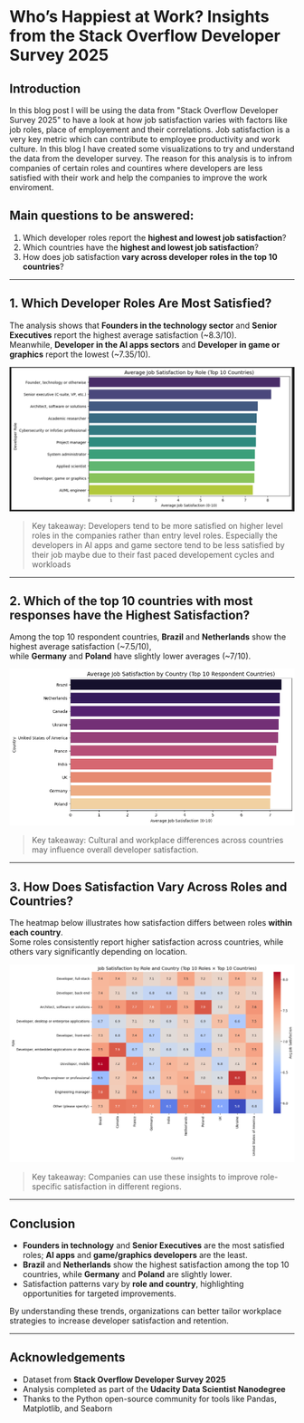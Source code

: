 # Who’s Happiest at Work? Insights from the Stack Overflow Developer Survey 2025


## Introduction

In this blog post I will be using the data from "Stack Overflow Developer Survey 2025" to have a look at how job satisfaction varies with factors like job roles, place of employement and their correlations. Job satisfaction is a very key metric which can contribute to employee productivity and work culture. In this blog I have created some visualizations to try and understand the data from the developer survey.
The reason for this analysis is to infrom companies of certain roles and countires where developers are less satisfied with their work and help the companies to improve the work enviroment.


## Main questions to be answered: 

1. Which developer roles report the **highest and lowest job satisfaction**?  
2. Which countries have the **highest and lowest job satisfaction**?  
3. How does job satisfaction **vary across developer roles in the top 10 countries**?

---

## 1. Which Developer Roles Are Most Satisfied?

The analysis shows that **Founders in the technology sector** and **Senior Executives** report the highest average satisfaction (~8.3/10).  
Meanwhile, **Developer in the  AI apps sectors** and **Developer in game or graphics** report the lowest (~7.35/10).  

![Average Satisfaction by Role](graphs/Job_Satisfaction_by_role.png)

> Key takeaway: Developers tend to be more satisfied on higher level roles in the companies rather than entry level roles. Especially the developers in AI apps and game sectore tend to be less satisfied by their job maybe due to their fast paced developement cycles and workloads

---

## 2. Which of the top 10 countries with most responses have the Highest Satisfaction?

Among the top 10 respondent countries, **Brazil** and **Netherlands** show the highest average satisfaction (~7.5/10),  
while **Germany** and **Poland** have slightly lower averages (~7/10).  

![Average Satisfaction by Country](graphs/Job_Satisfaction_by_Country.png)

> Key takeaway: Cultural and workplace differences across countries may influence overall developer satisfaction.

---

## 3. How Does Satisfaction Vary Across Roles and Countries?

The heatmap below illustrates how satisfaction differs between roles **within each country**.  
Some roles consistently report higher satisfaction across countries, while others vary significantly depending on location.  

![Heat Map of roles and countries](graphs/Heat_Map.png)

> Key takeaway: Companies can use these insights to improve role-specific satisfaction in different regions.

---

## Conclusion

- **Founders in technology** and **Senior Executives** are the most satisfied roles; **AI apps** and **game/graphics developers** are the least.  
- **Brazil** and **Netherlands** show the highest satisfaction among the top 10 countries, while **Germany** and **Poland** are slightly lower.  
- Satisfaction patterns vary by **role and country**, highlighting opportunities for targeted improvements.

By understanding these trends, organizations can better tailor workplace strategies to increase developer satisfaction and retention.


---

## Acknowledgements

- Dataset from **Stack Overflow Developer Survey 2025**  
- Analysis completed as part of the **Udacity Data Scientist Nanodegree**  
- Thanks to the Python open-source community for tools like Pandas, Matplotlib, and Seaborn
